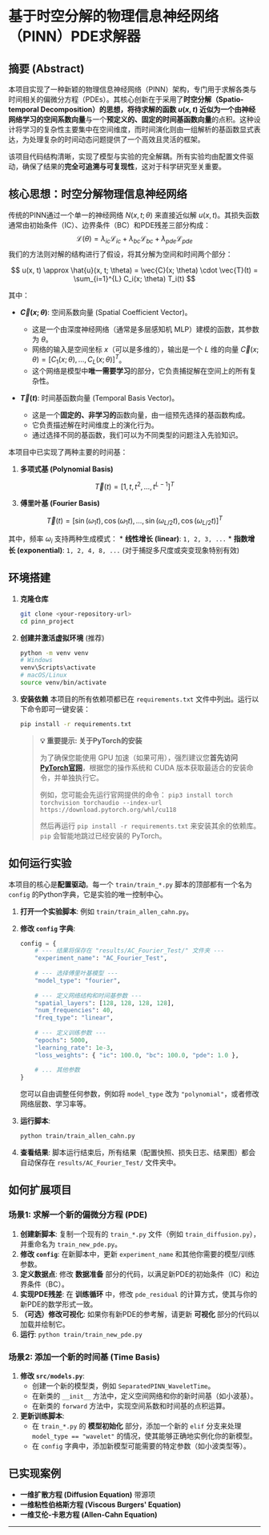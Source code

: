 # 基于时空分解的物理信息神经网络（PINN）PDE求解器

## 摘要 (Abstract)

本项目实现了一种新颖的物理信息神经网络（PINN）架构，专门用于求解各类与时间相关的偏微分方程（PDEs）。其核心创新在于采用了**时空分解（Spatio-temporal Decomposition）**的思想，将待求解的函数 $u(x, t)$ 近似为一个由神经网络学习的**空间系数向量**与一个**预定义的、固定的时间基函数向量**的点积。这种设计将学习的复杂性主要集中在空间维度，而时间演化则由一组解析的基函数显式表达，为处理复杂的时间动态问题提供了一个高效且灵活的框架。

该项目代码结构清晰，实现了模型与实验的完全解耦。所有实验均由配置文件驱动，确保了结果的**完全可追溯与可复现性**，这对于科学研究至关重要。

## 核心思想：时空分解物理信息神经网络

传统的PINN通过一个单一的神经网络 $N(x, t; \theta)$ 来直接近似解 $u(x, t)$。其损失函数通常由初始条件（IC）、边界条件（BC）和PDE残差三部分构成：
$$
\mathcal{L}(\theta) = \lambda_{ic}\mathcal{L}_{ic} + \lambda_{bc}\mathcal{L}_{bc} + \lambda_{pde}\mathcal{L}_{pde}
$$
我们的方法则对解的结构进行了假设，将其分解为空间和时间两个部分：

$$
u(x, t) \approx \hat{u}(x, t; \theta) = \vec{C}(x; \theta) \cdot \vec{T}(t) = \sum_{i=1}^{L} C_i(x; \theta) T_i(t)
$$

其中：

*   **$\vec{C}(x; \theta)$**: 空间系数向量 (Spatial Coefficient Vector)。
    *   这是一个由深度神经网络（通常是多层感知机 MLP）建模的函数，其参数为 $\theta$。
    *   网络的输入是空间坐标 $x$（可以是多维的），输出是一个 $L$ 维的向量 $\vec{C}(x; \theta) = [C_1(x; \theta), \dots, C_L(x; \theta)]^T$。
    *   这个网络是模型中**唯一需要学习**的部分，它负责捕捉解在空间上的所有复杂性。

*   **$\vec{T}(t)$**: 时间基函数向量 (Temporal Basis Vector)。
    *   这是一个**固定的、非学习的**函数向量，由一组预先选择的基函数构成。
    *   它负责描述解在时间维度上的演化行为。
    *   通过选择不同的基函数，我们可以为不同类型的问题注入先验知识。

本项目中已实现了两种主要的时间基：

1.  **多项式基 (Polynomial Basis)**

$$
\vec{T}(t) = [1, t, t^2, \dots, t^{L-1}]^T
$$

3.  **傅里叶基 (Fourier Basis)**

$$
\vec{T}(t) = [\sin(\omega_1 t), \cos(\omega_1 t), \dots, \sin(\omega_{L/2} t), \cos(\omega_{L/2} t)]^T
$$
    
  其中，频率 $\omega_i$ 支持两种生成模式：
    *   **线性增长 (linear)**: `1, 2, 3, ...`
    *   **指数增长 (exponential)**: `1, 2, 4, 8, ...` (对于捕捉多尺度或突变现象特别有效)



## 环境搭建

1.  **克隆仓库**
    ```bash
    git clone <your-repository-url>
    cd pinn_project
    ```

2.  **创建并激活虚拟环境** (推荐)
    ```bash
    python -m venv venv
    # Windows
    venv\Scripts\activate
    # macOS/Linux
    source venv/bin/activate
    ```

3.  **安装依赖**
    本项目的所有依赖项都已在 `requirements.txt` 文件中列出。运行以下命令即可一键安装：
    ```bash
    pip install -r requirements.txt
    ```
    
    > **💡 重要提示: 关于PyTorch的安装**
    > 
    > 为了确保您能使用 GPU 加速（如果可用），强烈建议您**首先访问 [PyTorch官网](https://pytorch.org/get-started/locally/)**，根据您的操作系统和 CUDA 版本获取最适合的安装命令，并单独执行它。
    >
    > 例如，您可能会先运行官网提供的命令：
    > `pip3 install torch torchvision torchaudio --index-url https://download.pytorch.org/whl/cu118`
    > 
    > 然后再运行 `pip install -r requirements.txt` 来安装其余的依赖库。`pip` 会智能地跳过已经安装的 PyTorch。

## 如何运行实验

本项目的核心是**配置驱动**。每一个 `train/train_*.py` 脚本的顶部都有一个名为 `config` 的Python字典，它是实验的唯一控制中心。

1.  **打开一个实验脚本**: 例如 `train/train_allen_cahn.py`。

2.  **修改 `config` 字典**:
    ```python
    config = {
        # --- 结果将保存在 "results/AC_Fourier_Test/" 文件夹 ---
        "experiment_name": "AC_Fourier_Test",
        
        # --- 选择傅里叶基模型 ---
        "model_type": "fourier",
        
        # --- 定义网络结构和时间基参数 ---
        "spatial_layers": [128, 128, 128, 128],
        "num_frequencies": 40,
        "freq_type": "linear",
        
        # --- 定义训练参数 ---
        "epochs": 5000,
        "learning_rate": 1e-3,
        "loss_weights": { "ic": 100.0, "bc": 100.0, "pde": 1.0 },
        
        # ... 其他参数
    }
    ```
    您可以自由调整任何参数，例如将 `model_type` 改为 `"polynomial"`，或者修改网络层数、学习率等。

3.  **运行脚本**:
    ```bash
    python train/train_allen_cahn.py
    ```

4.  **查看结果**: 脚本运行结束后，所有结果（配置快照、损失日志、结果图）都会自动保存在 `results/AC_Fourier_Test/` 文件夹中。

## 如何扩展项目

### 场景1: 求解一个新的偏微分方程 (PDE)

1.  **创建新脚本**: 复制一个现有的 `train_*.py` 文件（例如 `train_diffusion.py`），并重命名为 `train_new_pde.py`。
2.  **修改 `config`**: 在新脚本中，更新 `experiment_name` 和其他你需要的模型/训练参数。
3.  **定义数据点**: 修改 **数据准备** 部分的代码，以满足新PDE的初始条件（IC）和边界条件（BC）。
4.  **实现PDE残差**: 在 **训练循环** 中，修改 `pde_residual` 的计算方式，使其与你的新PDE的数学形式一致。
5.  **（可选）修改可视化**: 如果你有新PDE的参考解，请更新 **可视化** 部分的代码以加载并绘制它。
6.  **运行**: `python train/train_new_pde.py`

### 场景2: 添加一个新的时间基 (Time Basis)

1.  **修改 `src/models.py`**:
    *   创建一个新的模型类，例如 `SeparatedPINN_WaveletTime`。
    *   在新类的 `__init__` 方法中，定义空间网络和你的新时间基（如小波基）。
    *   在新类的 `forward` 方法中，实现空间系数和时间基的点积运算。
2.  **更新训练脚本**:
    *   在 `train_*.py` 的 **模型初始化** 部分，添加一个新的 `elif` 分支来处理 `model_type == "wavelet"` 的情况，使其能够正确地实例化你的新模型。
    *   在 `config` 字典中，添加新模型可能需要的特定参数（如小波类型等）。

## 已实现案例

-   **一维扩散方程 (Diffusion Equation)** 带源项
-   **一维粘性伯格斯方程 (Viscous Burgers' Equation)**
-   **一维艾伦-卡恩方程 (Allen-Cahn Equation)**

---
